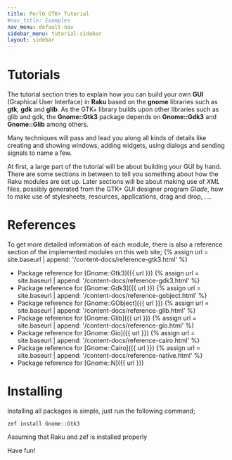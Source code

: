 ```yaml
---
title: Perl6 GTK+ Tutorial
#nav_title: Examples
nav_menu: default-nav
sidebar_menu: tutorial-sidebar
layout: sidebar
---
```

# Tutorials

The tutorial section tries to explain how you can build your own **GUI** (Graphical User Interface) in **Raku** based on the **gnome** libraries such as **gtk**, **gdk** and **glib**. As the GTK+ library builds upon other libraries such as glib and gdk, the **Gnome::Gtk3** package depends on **Gnome::Gdk3** and **Gnome::Glib** among others.

Many techniques will pass and lead you along all kinds of details like creating and showing windows, adding widgets, using dialogs and sending signals to name a few.

At first, a large part of the tutorial will be about building your GUI by hand. There are some sections in between to tell you something about how the Raku modules are set up. Later sections will be about making use of *XML* files, possibly generated from the GTK+ GUI designer program *Glade*, how to make use of stylesheets, resources, applications, drag and drop, ….


# References

To get more detailed information of each module, there is also a reference section of the implemented modules on this web site;
{% assign url = site.baseurl | append: '/content-docs/reference-gtk3.html' %}
* Package reference for [Gnome::Gtk3]({{ url }})
{% assign url = site.baseurl | append: '/content-docs/reference-gdk3.html' %}
* Package reference for [Gnome::Gdk3]({{ url }})
{% assign url = site.baseurl | append: '/content-docs/reference-gobject.html' %}
* Package reference for [Gnome::GObject]({{ url }})
{% assign url = site.baseurl | append: '/content-docs/reference-glib.html' %}
* Package reference for [Gnome::Glib]({{ url }})
{% assign url = site.baseurl | append: '/content-docs/reference-gio.html' %}
* Package reference for [Gnome::Gio]({{ url }})
{% assign url = site.baseurl | append: '/content-docs/reference-cairo.html' %}
* Package reference for [Gnome::Cairo]({{ url }})
{% assign url = site.baseurl | append: '/content-docs/reference-native.html' %}
* Package reference for [Gnome::N]({{ url }})

<!--{% assign url = site.baseurl | append: '/content-docs/reference-pango.html' %}
* Package reference for [Gnome::Pango]({{ url }}) -->
<!--{% assign url = site.baseurl | append: '/content-docs/reference-t.html' %}
* Package reference for [Gnome::T]({{ url }}) -->



# Installing

Installing all packages is simple, just run the following command;
```
zef install Gnome::Gtk3
```

Assuming that Raku and zef is installed properly


Have fun!
